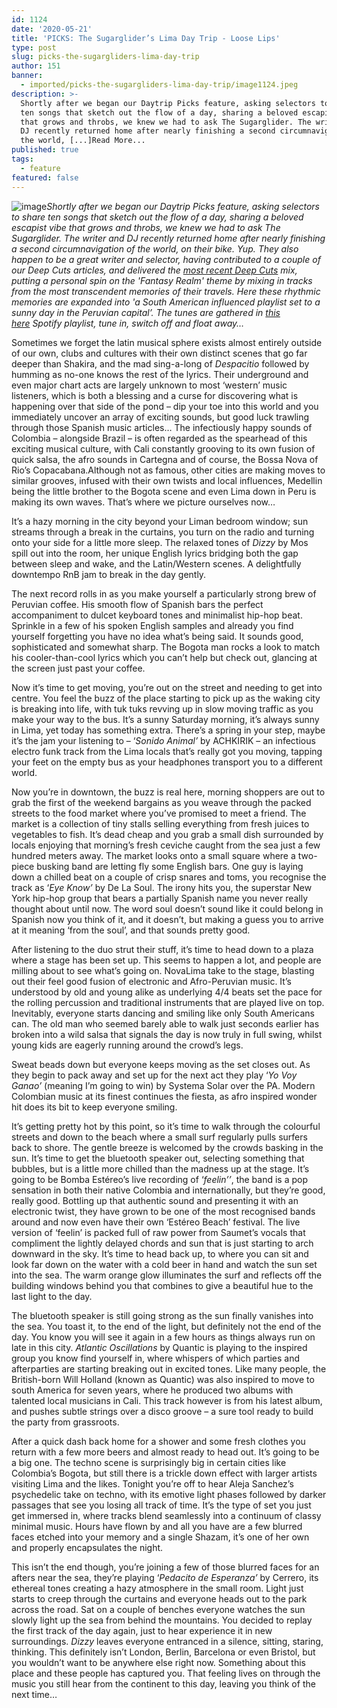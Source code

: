 ```yaml
---
id: 1124
date: '2020-05-21'
title: 'PICKS: The Sugarglider’s Lima Day Trip - Loose Lips'
type: post
slug: picks-the-sugargliders-lima-day-trip
author: 151
banner:
  - imported/picks-the-sugargliders-lima-day-trip/image1124.jpeg
description: >-
  Shortly after we began our Daytrip Picks feature, asking selectors to share
  ten songs that sketch out the flow of a day, sharing a beloved escapist vibe
  that grows and throbs, we knew we had to ask The Sugarglider. The writer and
  DJ recently returned home after nearly finishing a second circumnavigation of
  the world, [...]Read More...
published: true
tags:
  - feature
featured: false
---
```

![image](../imported/picks-the-sugargliders-lima-day-trip/image1124.jpeg)_Shortly after we began our Daytrip Picks feature, asking selectors to share ten songs that sketch out the flow of a day, sharing a beloved escapist vibe that grows and throbs, we knew we had to ask The Sugarglider. The writer and DJ recently returned home after nearly finishing a second circumnavigation of the world, on their bike. Yup. They also happen to be a great writer and selector, having contributed to a couple of our Deep Cuts articles, and delivered the_ [_most recent Deep Cuts_](http://loose-lips.co.uk/blog/fantasy-realm) _mix, putting a personal spin on the 'Fantasy Realm' theme by mixing in tracks from the most transcendent memories of their travels. Here these rhythmic memories are expanded into 'a South American influenced playlist set to a sunny day in the Peruvian capital’. The tunes are gathered in_ [_this here_](https://open.spotify.com/playlist/3mfZZuzEVMHUOFBWpDdPX1?si=XzpQ-_ddRayZh99j2ZrSQw) _Spotify playlist, tune in, switch off and float away…_

Sometimes we forget the latin musical sphere exists almost entirely outside of our own, clubs and cultures with their own distinct scenes that go far deeper than Shakira, and the mad sing-a-long of _Despacitio_ followed by humming as no-one knows the rest of the lyrics. Their underground and even major chart acts are largely unknown to most ‘western’ music listeners, which is both a blessing and a curse for discovering what is happening over that side of the pond – dip your toe into this world and you immediately uncover an array of exciting sounds, but good luck trawling through those Spanish music articles… The infectiously happy sounds of Colombia – alongside Brazil – is often regarded as the spearhead of this exciting musical culture, with Cali constantly grooving to its own fusion of quick salsa, the afro sounds in Cartegna and of course, the Bossa Nova of Rio’s Copacabana.Although not as famous, other cities are making moves to similar grooves, infused with their own twists and local influences, Medellin being the little brother to the Bogota scene and even Lima down in Peru is making its own waves. That’s where we picture ourselves now… 

It’s a hazy morning in the city beyond your Liman bedroom window; sun streams through a break in the curtains, you turn on the radio and turning onto your side for a little more sleep. The relaxed tones of _Dizzy_ by Mos spill out into the room, her unique English lyrics bridging both the gap between sleep and wake, and the Latin/Western scenes. A delightfully downtempo RnB jam to break in the day gently.

The next record rolls in as you make yourself a particularly strong brew of Peruvian coffee. His smooth flow of Spanish bars the perfect accompaniment to dulcet keyboard tones and minimalist hip-hop beat. Sprinkle in a few of his spoken English samples and already you find yourself forgetting you have no idea what’s being said. It sounds good, sophisticated and somewhat sharp. The Bogota man rocks a look to match his cooler-than-cool lyrics which you can’t help but check out, glancing at the screen just past your coffee. 

Now it’s time to get moving, you’re out on the street and needing to get into centre. You feel the buzz of the place starting to pick up as the waking city is breaking into life, with tuk tuks revving up in slow moving traffic as you make your way to the bus. It’s a sunny Saturday morning, it’s always sunny in Lima, yet today has something extra. There’s a spring in your step, maybe it’s the jam your listening to – ‘_Sonido Animal’_ by ACHKIRIK – an infectious electro funk track from the Lima locals that’s really got you moving, tapping your feet on the empty bus as your headphones transport you to a different world. 

Now you’re in downtown, the buzz is real here, morning shoppers are out to grab the first of the weekend bargains as you weave through the packed streets to the food market where you’ve promised to meet a friend. The market is a collection of tiny stalls selling everything from fresh juices to vegetables to fish. It’s dead cheap and you grab a small dish surrounded by locals enjoying that morning’s fresh ceviche caught from the sea just a few hundred meters away. The market looks onto a small square where a two-piece busking band are letting fly some English bars. One guy is laying down a chilled beat on a couple of crisp snares and toms, you recognise the track as ‘_Eye Know’_ by De La Soul. The irony hits you, the superstar New York hip-hop group that bears a partially Spanish name you never really thought about until now. The word soul doesn’t sound like it could belong in Spanish now you think of it, and it doesn’t, but making a guess you to arrive at it meaning ‘from the soul’, and that sounds pretty good. 

After listening to the duo strut their stuff, it’s time to head down to a plaza where a stage has been set up. This seems to happen a lot, and people are milling about to see what’s going on. NovaLima take to the stage, blasting out their feel good fusion of electronic and Afro-Peruvian music. It’s understood by old and young alike as underlying 4/4 beats set the pace for the rolling percussion and traditional instruments that are played live on top. Inevitably, everyone starts dancing and smiling like only South Americans can. The old man who seemed barely able to walk just seconds earlier has broken into a wild salsa that signals the day is now truly in full swing, whilst young kids are eagerly running around the crowd’s legs. 

Sweat beads down but everyone keeps moving as the set closes out. As they begin to pack away and set up for the next act they play ‘_Yo Voy Ganao’_ (meaning I’m going to win) by Systema Solar over the PA. Modern Colombian music at its finest continues the fiesta, as afro inspired wonder hit does its bit to keep everyone smiling. 

It’s getting pretty hot by this point, so it’s time to walk through the colourful streets and down to the beach where a small surf regularly pulls surfers back to shore. The gentle breeze is welcomed by the crowds basking in the sun. It’s time to get the bluetooth speaker out, selecting something that bubbles, but is a little more chilled than the madness up at the stage. It’s going to be Bomba Estéreo’s live recording of ‘_feelin’’_, the band is a pop sensation in both their native Colombia and internationally, but they’re good, really good. Bottling up that authentic sound and presenting it with an electronic twist, they have grown to be one of the most recognised bands around and now even have their own ‘Estéreo Beach’ festival. The live version of ‘feelin’ is packed full of raw power from Saumet’s vocals that compliment the lightly delayed chords and sun that is just starting to arch downward in the sky. It’s time to head back up, to where you can sit and look far down on the water with a cold beer in hand and watch the sun set into the sea. The warm orange glow illuminates the surf and reflects off the building windows behind you that combines to give a beautiful hue to the last light to the day.

The bluetooth speaker is still going strong as the sun finally vanishes into the sea. You toast it, to the end of the light, but definitely not the end of the day. You know you will see it again in a few hours as things always run on late in this city. _Atlantic Oscillations_ by Quantic is playing to the inspired group you know find yourself in, where whispers of which parties and afterparties are starting breaking out in excited tones. Like many people, the British-born Will Holland (known as Quantic) was also inspired to move to south America for seven years, where he produced two albums with talented local musicians in Cali. This track however is from his latest album, and pushes subtle strings over a disco groove – a sure tool ready to build the party from grassroots.

After a quick dash back home for a shower and some fresh clothes you return with a few more beers and almost ready to head out. It’s going to be a big one. The techno scene is surprisingly big in certain cities like Colombia’s Bogota, but still there is a trickle down effect with larger artists visiting Lima and the likes. Tonight you’re off to hear Aleja Sanchez’s psychedelic take on techno, with its emotive light phases followed by darker passages that see you losing all track of time. It’s the type of set you just get immersed in, where tracks blend seamlessly into a continuum of classy minimal music. Hours have flown by and all you have are a few blurred faces etched into your memory and a single Shazam, it’s one of her own and properly encapsulates the night. 

This isn’t the end though, you’re joining a few of those blurred faces for an afters near the sea, they’re playing ‘_Pedacito de Esperanza’_ by Cerrero, its ethereal tones creating a hazy atmosphere in the small room. Light just starts to creep through the curtains and everyone heads out to the park across the road. Sat on a couple of benches everyone watches the sun slowly light up the sea from behind the mountains. You decided to replay the first track of the day again, just to hear experience it in new surroundings. _Dizzy_ leaves everyone entranced in a silence, sitting, staring, thinking. This definitely isn’t London, Berlin, Barcelona or even Bristol, but you wouldn’t want to be anywhere else right now. Something about this place and these people has captured you. That feeling lives on through the music you still hear from the continent to this day, leaving you think of the next time…